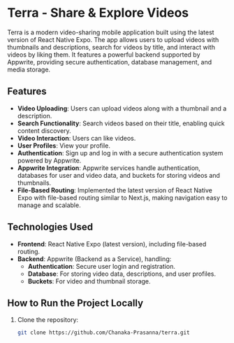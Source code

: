 # Terra - Share & Explore Videos

Terra is a modern video-sharing mobile application built using the latest version of React Native Expo. The app allows users to upload videos with thumbnails and descriptions, search for videos by title, and interact with videos by liking them. It features a powerful backend supported by Appwrite, providing secure authentication, database management, and media storage.

## Features
- **Video Uploading**: Users can upload videos along with a thumbnail and a description.
- **Search Functionality**: Search videos based on their title, enabling quick content discovery.
- **Video Interaction**: Users can like videos.
- **User Profiles**: View your profile.
- **Authentication**: Sign up and log in with a secure authentication system powered by Appwrite.
- **Appwrite Integration**: Appwrite services handle authentication, databases for user and video data, and buckets for storing videos and thumbnails.
- **File-Based Routing**: Implemented the latest version of React Native Expo with file-based routing similar to Next.js, making navigation easy to manage and scalable.

## Technologies Used
- **Frontend**: React Native Expo (latest version), including file-based routing.
- **Backend**: Appwrite (Backend as a Service), handling:
  - **Authentication**: Secure user login and registration.
  - **Database**: For storing video data, descriptions, and user profiles.
  - **Buckets**: For video and thumbnail storage.
  
## How to Run the Project Locally
1. Clone the repository:
   ```bash
   git clone https://github.com/Chanaka-Prasanna/terra.git
